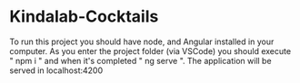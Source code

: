 # Kindalab-Cocktails

To run this project you should have node, and Angular installed in your computer.
As you enter the project folder (via VSCode) you should execute " npm i " and when it's completed " ng serve ".
The application will be served in localhost:4200
